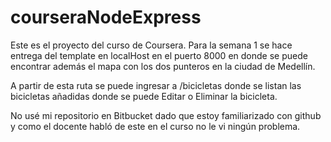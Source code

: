# courseraNodeExpress

Este es el proyecto del curso de Coursera. Para la semana 1 se hace entrega del template en localHost en el puerto 8000 en donde se puede encontrar además el mapa con los dos punteros en la ciudad de Medellín.

A partir de esta ruta se puede ingresar a /bicicletas donde se listan las bicicletas añadidas donde se puede Editar o Eliminar la bicicleta.

No usé mi repositorio en Bitbucket dado que estoy familiarizado con github y como el docente habló de este en el curso no le vi ningún problema.
